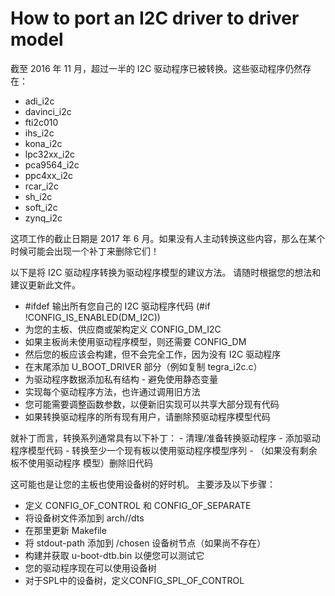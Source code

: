
# How to port an I2C driver to driver model

截至 2016 年 11 月，超过一半的 I2C 驱动程序已被转换。这些驱动程序仍然存在：

- adi_i2c
- davinci_i2c
- fti2c010
- ihs_i2c
- kona_i2c
- lpc32xx_i2c
- pca9564_i2c
- ppc4xx_i2c
- rcar_i2c
- sh_i2c
- soft_i2c
- zynq_i2c

这项工作的截止日期是 2017 年 6 月。如果没有人主动转换这些内容，那么在某个时候可能会出现一个补丁来删除它们！

以下是将 I2C 驱动程序转换为驱动程序模型的建议方法。 请随时根据您的想法和建议更新此文件。

- #ifdef 输出所有您自己的 I2C 驱动程序代码 (#if !CONFIG_IS_ENABLED(DM_I2C))
- 为您的主板、供应商或架构定义 CONFIG_DM_I2C
- 如果主板尚未使用驱动程序模型，则还需要 CONFIG_DM
- 然后您的板应该会构建，但不会完全工作，因为没有 I2C 驱动程序
- 在末尾添加 U_BOOT_DRIVER 部分（例如复制 tegra_i2c.c）
- 为驱动程序数据添加私有结构 - 避免使用静态变量
- 实现每个驱动程序方法，也许通过调用旧方法
- 您可能需要调整函数参数，以便新旧实现可以共享大部分现有代码
- 如果转换驱动程序的所有现有用户，请删除预驱动程序模型代码

就补丁而言，转换系列通常具有以下补丁： - 清理/准备转换驱动程序 - 添加驱动程序模型代码 - 转换至少一个现有板以使用驱动程序模型序列 - （如果没有剩余板不使用驱动程序 模型）删除旧代码

这可能也是让您的主板也使用设备树的好时机。 主要涉及以下步骤：

- 定义 CONFIG_OF_CONTROL 和 CONFIG_OF_SEPARATE
- 将设备树文件添加到 arch/<arch>/dts
- 在那里更新 Makefile
- 将 stdout-path 添加到 /chosen 设备树节点（如果尚不存在）
- 构建并获取 u-boot-dtb.bin 以便您可以测试它
- 您的驱动程序现在可以使用设备树
- 对于SPL中的设备树，定义CONFIG_SPL_OF_CONTROL
